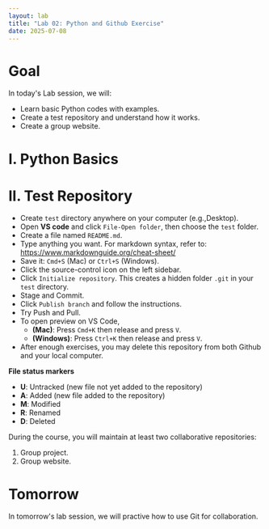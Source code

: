 ```yaml
---
layout: lab
title: "Lab 02: Python and Github Exercise"
date: 2025-07-08
---
```

# Goal

In today's Lab session, we will:

- Learn basic Python codes with examples.
- Create a test repository and understand how it works.
- Create a group website.

# I. Python Basics

# II. Test Repository
- Create `test` directory anywhere on your computer (e.g.,Desktop).
- Open **VS code** and click `File-Open folder`, then choose the `test` folder.
- Create a file named `README.md`.
- Type anything you want. For markdown syntax, refer to: <https://www.markdownguide.org/cheat-sheet/>
- Save it: `Cmd+S` (Mac) or `Ctrl+S` (Windows).
- Click the source-control icon on the left sidebar.
- Click `Initialize repository`. This creates a hidden folder `.git` in your `test` directory.
- Stage and Commit.
- Click `Publish branch` and follow the instructions.
- Try Push and Pull.
- To open preview on VS Code,
  - **(Mac)**: Press `Cmd+K` then release and press `V`.
  - **(Windows)**: Press `Ctrl+K` then release and press `V`.
- After enough exercises, you may delete this repository from both Github and your local computer.

**File status markers**

- **U**: Untracked (new file not yet added to the repository)
- **A**: Added (new file added to the repository)
- **M**: Modified
- **R**: Renamed
- **D**: Deleted

During the course, you will maintain at least two collaborative repositories:

1. Group project.
2. Group website.



# Tomorrow

In tomorrow's lab session, we will practive how to use Git for collaboration.
